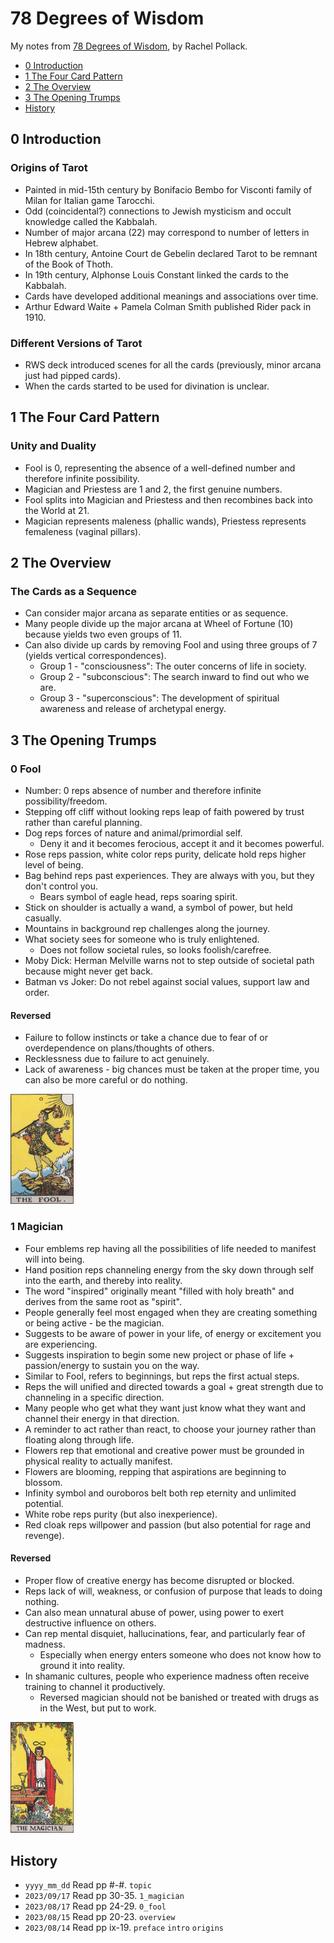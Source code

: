 # 78 Degrees of Wisdom
My notes from [78 Degrees of Wisdom](https://www.goodreads.com/book/show/344574.Seventy_Eight_Degrees_of_Wisdom), by Rachel Pollack.

<!-- MarkdownTOC levels="1,2" -->

- [0 Introduction](#0-introduction)
- [1 The Four Card Pattern](#1-the-four-card-pattern)
- [2 The Overview](#2-the-overview)
- [3 The Opening Trumps](#3-the-opening-trumps)
- [History](#history)

<!-- /MarkdownTOC -->



## 0 Introduction
### Origins of Tarot
- Painted in mid-15th century by Bonifacio Bembo for Visconti family of Milan for Italian game Tarocchi.
- Odd (coincidental?) connections to Jewish mysticism and occult knowledge called the Kabbalah.
- Number of major arcana (22) may correspond to number of letters in Hebrew alphabet.
- In 18th century, Antoine Court de Gebelin declared Tarot to be remnant of the Book of Thoth.
- In 19th century, Alphonse Louis Constant linked the cards to the Kabbalah.
- Cards have developed additional meanings and associations over time.
- Arthur Edward Waite + Pamela Colman Smith published Rider pack in 1910.

### Different Versions of Tarot
- RWS deck introduced scenes for all the cards (previously, minor arcana just had pipped cards).
- When the cards started to be used for divination is unclear.



## 1 The Four Card Pattern
### Unity and Duality
- Fool is 0, representing the absence of a well-defined number and therefore infinite possibility.
- Magician and Priestess are 1 and 2, the first genuine numbers.
- Fool splits into Magician and Priestess and then recombines back into the World at 21.
- Magician represents maleness (phallic wands), Priestess represents femaleness (vaginal pillars).



## 2 The Overview
### The Cards as a Sequence
- Can consider major arcana as separate entities or as sequence.
- Many people divide up the major arcana at Wheel of Fortune (10) because yields two even groups of 11.
- Can also divide up cards by removing Fool and using three groups of 7 (yields vertical correspondences).
    + Group 1 - "consciousness": The outer concerns of life in society.
    + Group 2 - "subconscious": The search inward to find out who we are.
    + Group 3 - "superconscious": The development of spiritual awareness and release of archetypal energy.



## 3 The Opening Trumps
### 0 Fool
- Number: 0 reps absence of number and therefore infinite possibility/freedom.
- Stepping off cliff without looking reps leap of faith powered by trust rather than careful planning.
- Dog reps forces of nature and animal/primordial self.
    + Deny it and it becomes ferocious, accept it and it becomes powerful.
- Rose reps passion, white color reps purity, delicate hold reps higher level of being.
- Bag behind reps past experiences. They are always with you, but they don't control you.
    + Bears symbol of eagle head, reps soaring spirit.
- Stick on shoulder is actually a wand, a symbol of power, but held casually.
- Mountains in background rep challenges along the journey.
- What society sees for someone who is truly enlightened.
    + Does not follow societal rules, so looks foolish/carefree.
- Moby Dick: Herman Melville warns not to step outside of societal path because might never get back.
- Batman vs Joker: Do not rebel against social values, support law and order.

#### Reversed
- Failure to follow instincts or take a chance due to fear of or overdependence on plans/thoughts of others.
- Recklessness due to failure to act genuinely.
- Lack of awareness - big chances must be taken at the proper time, you can also be more careful or do nothing.

<img src="./_img/rws/0_fool.jpg" width="20%">


### 1 Magician
- Four emblems rep having all the possibilities of life needed to manifest will into being.
- Hand position reps channeling energy from the sky down through self into the earth, and thereby into reality.
- The word "inspired" originally meant "filled with holy breath" and derives from the same root as "spirit".
- People generally feel most engaged when they are creating something or being active - be the magician.
- Suggests to be aware of power in your life, of energy or excitement you are experiencing.
- Suggests inspiration to begin some new project or phase of life + passion/energy to sustain you on the way.
- Similar to Fool, refers to beginnings, but reps the first actual steps.
- Reps the will unified and directed towards a goal + great strength due to channeling in a specific direction.
- Many people who get what they want just know what they want and channel their energy in that direction.
- A reminder to act rather than react, to choose your journey rather than floating along through life.
- Flowers rep that emotional and creative power must be grounded in physical reality to actually manifest.
- Flowers are blooming, repping that aspirations are beginning to blossom.
- Infinity symbol and ouroboros belt both rep eternity and unlimited potential.
- White robe reps purity (but also inexperience).
- Red cloak reps willpower and passion (but also potential for rage and revenge).

#### Reversed
- Proper flow of creative energy has become disrupted or blocked.
- Reps lack of will, weakness, or confusion of purpose that leads to doing nothing.
- Can also mean unnatural abuse of power, using power to exert destructive influence on others.
- Can rep mental disquiet, hallucinations, fear, and particularly fear of madness.
    + Especially when energy enters someone who does not know how to ground it into reality.
- In shamanic cultures, people who experience madness often receive training to channel it productively.
    + Reversed magician should not be banished or treated with drugs as in the West, but put to work.

<img src="./_img/rws/1_magician.jpg" width="20%">



## History
- `yyyy_mm_dd` Read pp #-#. `topic`
- `2023/09/17` Read pp 30-35. `1_magician`
- `2023/08/17` Read pp 24-29. `0_fool`
- `2023/08/15` Read pp 20-23. `overview`
- `2023/08/14` Read pp ix-19. `preface` `intro` `origins`
